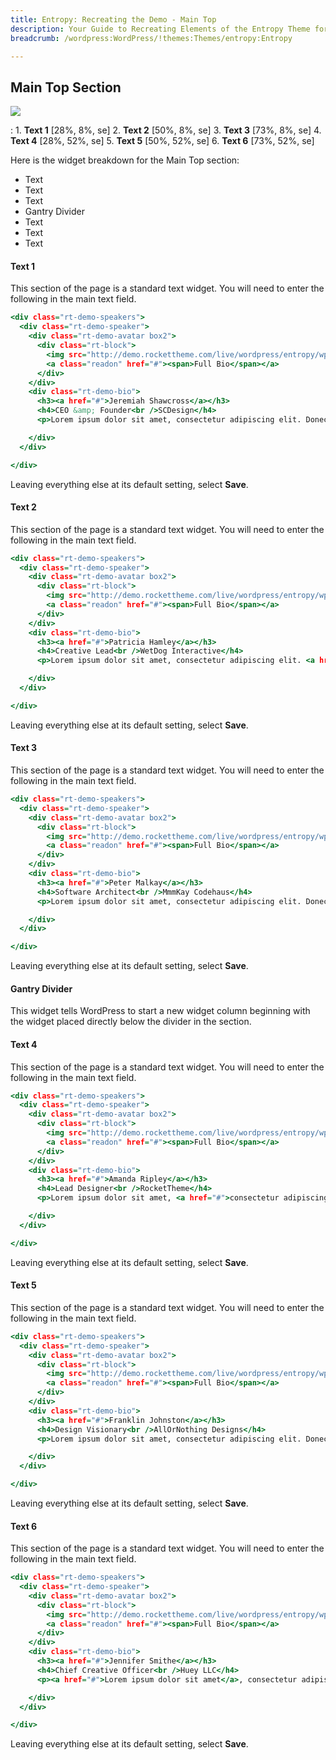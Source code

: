```yaml
---
title: Entropy: Recreating the Demo - Main Top
description: Your Guide to Recreating Elements of the Entropy Theme for WordPress
breadcrumb: /wordpress:WordPress/!themes:Themes/entropy:Entropy

---
```


Main Top Section
-----

![][demo]

:   1. **Text 1** [28%, 8%, se]
    2. **Text 2** [50%, 8%, se]
    3. **Text 3** [73%, 8%, se]
    4. **Text 4** [28%, 52%, se]
    5. **Text 5** [50%, 52%, se]
    6. **Text 6** [73%, 52%, se]

Here is the widget breakdown for the Main Top section:

* Text
* Text
* Text
* Gantry Divider
* Text
* Text
* Text

#### Text 1

This section of the page is a standard text widget. You will need to enter the following in the main text field.

~~~ .html
<div class="rt-demo-speakers">
  <div class="rt-demo-speaker">
    <div class="rt-demo-avatar box2">
      <div class="rt-block">
        <img src="http://demo.rockettheme.com/live/wordpress/entropy/wp-content/rockettheme/rt_entropy_wp/frontpage/frontpage-face1.jpg" class="image-rounded" alt="Speaker 1" />
        <a class="readon" href="#"><span>Full Bio</span></a>
      </div>
    </div>
    <div class="rt-demo-bio">
      <h3><a href="#">Jeremiah Shawcross</a></h3>
      <h4>CEO &amp; Founder<br />SCDesign</h4>
      <p>Lorem ipsum dolor sit amet, consectetur adipiscing elit. Donec in imperdiet dui. Cum sociis natoque penatibus et magnis dis parturient montes, <a href="#">nascetur ridiculus</a> mus. Aenean scelerisque justo odio. Cras a lectus in nunc varius aliquet.</p>

    </div>
  </div>

</div>
~~~

Leaving everything else at its default setting, select **Save**.

#### Text 2

This section of the page is a standard text widget. You will need to enter the following in the main text field.

~~~ .html
<div class="rt-demo-speakers">
  <div class="rt-demo-speaker">
    <div class="rt-demo-avatar box2">
      <div class="rt-block">
        <img src="http://demo.rockettheme.com/live/wordpress/entropy/wp-content/rockettheme/rt_entropy_wp/frontpage/frontpage-face3.jpg" class="image-rounded" alt="Speaker 3" />
        <a class="readon" href="#"><span>Full Bio</span></a>
      </div>
    </div>
    <div class="rt-demo-bio">
      <h3><a href="#">Patricia Hamley</a></h3>
      <h4>Creative Lead<br />WetDog Interactive</h4>
      <p>Lorem ipsum dolor sit amet, consectetur adipiscing elit. <a href="#">Donec in imperdiet</a> dui. Cum sociis natoque penatibus et magnis dis parturient montes, nascetur ridiculus mus. Aenean scelerisque justo odio. Cras a lectus in nunc varius aliquet.</p>

    </div>
  </div>

</div>
~~~

Leaving everything else at its default setting, select **Save**.

#### Text 3

This section of the page is a standard text widget. You will need to enter the following in the main text field.

~~~ .html
<div class="rt-demo-speakers">
  <div class="rt-demo-speaker">
    <div class="rt-demo-avatar box2">
      <div class="rt-block">
        <img src="http://demo.rockettheme.com/live/wordpress/entropy/wp-content/rockettheme/rt_entropy_wp/frontpage/frontpage-face5.jpg" class="image-rounded" alt="Speaker 5" />
        <a class="readon" href="#"><span>Full Bio</span></a>
      </div>
    </div>
    <div class="rt-demo-bio">
      <h3><a href="#">Peter Malkay</a></h3>
      <h4>Software Architect<br />MmmKay Codehaus</h4>
      <p>Lorem ipsum dolor sit amet, consectetur adipiscing elit. Donec in imperdiet dui. Cum sociis natoque penatibus et magnis dis parturient montes, nascetur ridiculus mus. Aenean scelerisque justo odio. Cras a <a href="#">lectus in nunc</a> varius aliquet.</p>

    </div>
  </div>

</div>
~~~

Leaving everything else at its default setting, select **Save**.

#### Gantry Divider

This widget tells WordPress to start a new widget column beginning with the widget placed directly below the divider in the section.

#### Text 4

This section of the page is a standard text widget. You will need to enter the following in the main text field.

~~~ .html
<div class="rt-demo-speakers">
  <div class="rt-demo-speaker">
    <div class="rt-demo-avatar box2">
      <div class="rt-block">
        <img src="http://demo.rockettheme.com/live/wordpress/entropy/wp-content/rockettheme/rt_entropy_wp/frontpage/frontpage-face2.jpg" class="image-rounded" alt="Speaker 2" />
        <a class="readon" href="#"><span>Full Bio</span></a>
      </div>
    </div>
    <div class="rt-demo-bio">
      <h3><a href="#">Amanda Ripley</a></h3>
      <h4>Lead Designer<br />RocketTheme</h4>
      <p>Lorem ipsum dolor sit amet, <a href="#">consectetur adipiscing</a> elit. Donec in imperdiet dui. Cum sociis natoque penatibus et magnis dis parturient montes, nascetur ridiculus mus. <a href="#">Aenean scelerisque</a> justo odio. Cras a lectus in nunc varius aliquet.</p>

    </div>
  </div>

</div>
~~~

Leaving everything else at its default setting, select **Save**.

#### Text 5

This section of the page is a standard text widget. You will need to enter the following in the main text field.

~~~ .html
<div class="rt-demo-speakers">
  <div class="rt-demo-speaker">
    <div class="rt-demo-avatar box2">
      <div class="rt-block">
        <img src="http://demo.rockettheme.com/live/wordpress/entropy/wp-content/rockettheme/rt_entropy_wp/frontpage/frontpage-face4.jpg" class="image-rounded" alt="Speaker 4" />
        <a class="readon" href="#"><span>Full Bio</span></a>
      </div>
    </div>
    <div class="rt-demo-bio">
      <h3><a href="#">Franklin Johnston</a></h3>
      <h4>Design Visionary<br />AllOrNothing Designs</h4>
      <p>Lorem ipsum dolor sit amet, consectetur adipiscing elit. Donec in imperdiet dui. Cum sociis natoque penatibus et magnis <a href="#">dis parturient montes</a>, nascetur ridiculus mus. Aenean scelerisque justo odio. Cras a lectus in nunc varius aliquet.</p>

    </div>
  </div>

</div>
~~~

Leaving everything else at its default setting, select **Save**.

#### Text 6

This section of the page is a standard text widget. You will need to enter the following in the main text field.

~~~ .html
<div class="rt-demo-speakers">
  <div class="rt-demo-speaker">
    <div class="rt-demo-avatar box2">
      <div class="rt-block">
        <img src="http://demo.rockettheme.com/live/wordpress/entropy/wp-content/rockettheme/rt_entropy_wp/frontpage/frontpage-face6.jpg" class="image-rounded" alt="Speaker 6" />
        <a class="readon" href="#"><span>Full Bio</span></a>
      </div>
    </div>
    <div class="rt-demo-bio">
      <h3><a href="#">Jennifer Smithe</a></h3>
      <h4>Chief Creative Officer<br />Huey LLC</h4>
      <p><a href="#">Lorem ipsum dolor sit amet</a>, consectetur adipiscing elit. Donec in imperdiet dui. Cum sociis natoque penatibus et magnis dis parturient montes, nascetur ridiculus mus. Aenean scelerisque justo odio. Cras a lectus in nunc varius aliquet.</p>

    </div>
  </div>

</div>
~~~

Leaving everything else at its default setting, select **Save**.

[demo]: assets/demo_4.jpeg
[faq]: faq.md
